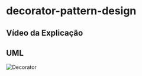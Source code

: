 # decorator-pattern-design

## Vídeo da Explicação

###

## UML
![Decorator](https://user-images.githubusercontent.com/61429797/90084234-300ff980-dceb-11ea-99d8-61bbc548fd3c.png)
